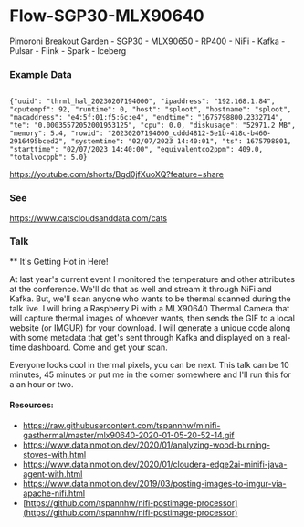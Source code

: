 # Flow-SGP30-MLX90640
Pimoroni Breakout Garden - SGP30 - MLX90650 - RP400 - NiFi - Kafka - Pulsar - Flink - Spark - Iceberg



### Example Data

```

{"uuid": "thrml_hal_20230207194000", "ipaddress": "192.168.1.84", "cputempf": 92, "runtime": 0, "host": "sploot", "hostname": "sploot", "macaddress": "e4:5f:01:f5:6c:e4", "endtime": "1675798800.2332714", "te": "0.00035572052001953125", "cpu": 0.0, "diskusage": "52971.2 MB", "memory": 5.4, "rowid": "20230207194000_cddd4812-5e1b-418c-b460-2916495bced2", "systemtime": "02/07/2023 14:40:01", "ts": 1675798801, "starttime": "02/07/2023 14:40:00", "equivalentco2ppm": 409.0, "totalvocppb": 5.0}

```

https://youtube.com/shorts/Bgd0jfXuoXQ?feature=share




### See

https://www.catscloudsanddata.com/cats


### Talk

** It's Getting Hot in Here!

At last year's current event I monitored the temperature and other attributes at the conference. We'll do that as well and stream it through NiFi and Kafka. But, we'll scan anyone who wants to be thermal scanned during the talk live. I will bring a Raspberry Pi with a MLX90640 Thermal Camera that will capture thermal images of whoever wants, then sends the GIF to a local website (or IMGUR) for your download. I will generate a unique code along with some metadata that get's sent through Kafka and displayed on a real-time dashboard. Come and get your scan.

Everyone looks cool in thermal pixels, you can be next. This talk can be 10 minutes, 45 minutes or put me in the corner somewhere and I'll run this for a an hour or two.

#### Resources:

* https://raw.githubusercontent.com/tspannhw/minifi-gasthermal/master/mlx90640-2020-01-05-20-52-14.gif
* https://www.datainmotion.dev/2020/01/analyzing-wood-burning-stoves-with.html
* https://www.datainmotion.dev/2020/01/cloudera-edge2ai-minifi-java-agent-with.html
* https://www.datainmotion.dev/2019/03/posting-images-to-imgur-via-apache-nifi.html
* [https://github.com/tspannhw/nifi-postimage-processor](https://github.com/tspannhw/nifi-postimage-processor)
